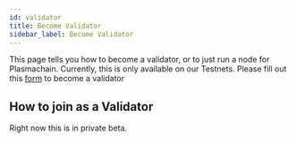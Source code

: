 ```yaml
---
id: validator
title: Become Validator
sidebar_label: Become Validator
---
```


This page tells you how to become a validator, or to just run a node for Plasmachain. Currently, this is only available on our Testnets. Please fill out this [form](http://bit.ly/Loom_Validator_Form) to become a validator

## How to join as a Validator

Right now this is in private beta.

